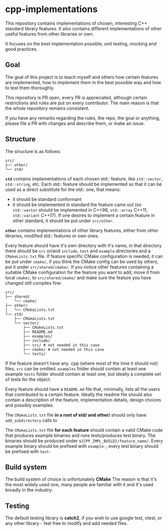 # cpp-implementations

This repository contains implementations of chosen, interesting C++ standard library features. 
It also contains different implementations of other useful features from other libraries or own.

It focuses on the best implementation possible, unit testing, mocking and good practices.

## Goal

The goal of this project is to teach myself and others how certain features are implemented,
how to implement them in the best possible way and how to test them thoroughly.

This repository is PR open, every PR is appreciated, although certain restrictions and rules are put on every contributor.
The main reason is that the whole repository remains consistent.

If you have any remarks regarding the rules, the repo, the goal or anything, please file a PR with changes and describe them, or make an issue.

## Structure

The structure is as follows:
```
src/
├── other/
└── std/
```
**`std`** contains implementations of each chosen std:: feature, like `std::vector`, `std::string`, etc.
Each std:: feature should be implemented so that it can be used as a direct substitute for the std:: one, that means:
 - it should be standard conformant
 - it should be implemented in standard the feature came out (so `std::vector` should be implemented in C++98, `std::array` C++11, `std::variant` C++17).
 If one desires to implement a certain feature in other standard, it should be put under `src/other`.

**`other`** contains implementations of other library features, either from other libraries, modified std:: features or own ones.

Every feature should have it's own directory with it's name, in that directory there should be `src` or/and `include`, `test` and `example` directories and a `CMakeLists.txt` file.
If feature specific CMake configuration is needed, it can be put under `cmake/`, if you think the CMake config can be used by others, put it under `src/shared/cmake/`.
If you notice other features containing a suitable CMake configuration for the feature you want to add, move it from local `cmake/`, to `src/shared/cmake/` and make sure the feature you have changed
still compiles fine:
```
src/
├── shared/
    └── cmake/
├── other/
│   └── CMakeLists.txt
└── std/
    ├── CMakeLists.txt
    └── vector/
        ├── CMakeLists.txt
        ├── README.md
        ├── examples/
        ├── include/
        ├── src/ # not needed in this case
        ├── cmake/ # not needed in this case
        └── tests/
```
If the feature doesn't have any .cpp (where most of the time it should not) files, `src` can be omitted. 
`examples` folder should contain at least one example
`tests` folder should contain at least one, but ideally a complete set of tests for the object.

Every feature should have a `README.md` file that, minimally, lists all the users that contributed to a certain feature.
Ideally the readme file should also contain a description of the feature, implementation details, design choices and possibly examples. 

The `CMakeLists.txt` file **in a root of std/ and other/** should only have `add_subdirectory` calls to

The `CMakeLists.txt` file **for each feature** should contain a valid CMake code that produces example binaries and runs tests/produces test binary.
The binaries should be produced under `${CPP_IMPL_BUILD}/feature_name/`. Every example binary should be prefixed with `example-`, every test binary should be prefixed with `test-`

## Build system

The build system of choice is unfortunately **CMake** The reason is that it's the most widely used one, many people are familiar with it and it's used broadly in the industry.

## Testing

The default testing library is **catch2**, if you wish to use google test, ctest, or any other library - feel free to modify and add needed files.
